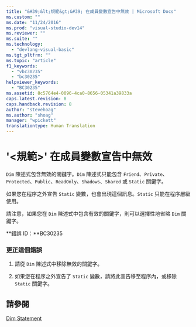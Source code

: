 ```yaml
---
title: "&#39;&lt;規範&gt;&#39; 在成員變數宣告中無效 | Microsoft Docs"
ms.custom: ""
ms.date: "11/24/2016"
ms.prod: "visual-studio-dev14"
ms.reviewer: ""
ms.suite: ""
ms.technology: 
  - "devlang-visual-basic"
ms.tgt_pltfrm: ""
ms.topic: "article"
f1_keywords: 
  - "vbc30235"
  - "bc30235"
helpviewer_keywords: 
  - "BC30235"
ms.assetid: 8c5764e4-0096-4ca0-8656-05341a39833a
caps.latest.revision: 8
caps.handback.revision: 8
author: "stevehoag"
ms.author: "shoag"
manager: "wpickett"
translationtype: Human Translation
---
```

# &#39;&lt;規範&gt;&#39; 在成員變數宣告中無效
`Dim` 陳述式包含無效的關鍵字。`Dim` 陳述式只能包含 `Friend`、`Private`、`Protected`、`Public`、`ReadOnly`、`Shadows`、`Shared` 或 `Static` 關鍵字。  
  
 如果您在程序之外宣告 `Static` 變數，也會出現這個訊息。`Static` 只能在程序層級使用。  
  
 請注意，如果您在 `Dim` 陳述式中包含有效的關鍵字，則可以選擇性地省略 `Dim` 關鍵字。  
  
 **錯誤 ID︰**BC30235  
  
### 更正這個錯誤  
  
1.  請從 `Dim` 陳述式中移除無效的關鍵字。  
  
2.  如果您在程序之外宣告了 `Static` 變數，請將此宣告移至程序內，或移除 `Static` 關鍵字。  
  
## 請參閱  
 [Dim Statement](../../visual-basic/language-reference/statements/dim-statement.md)